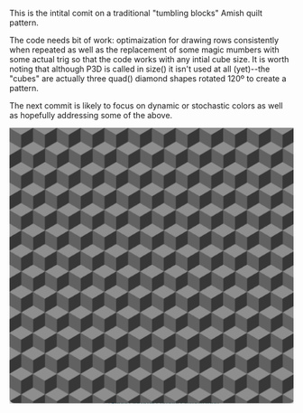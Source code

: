 This is the intital comit on a traditional "tumbling blocks" Amish quilt pattern.

The code needs bit of work: optimaization for drawing rows consistently when repeated as well as the replacement of some magic mumbers with some actual trig so that the code works with any intial cube size.  It is worth noting that although P3D is called in size() it isn't used at all (yet)--the "cubes" are actually three quad() diamond shapes rotated 120º to create a pattern.

The next commit is likely to focus on dynamic or stochastic colors as well as hopefully addressing some of the above.

![](https://github.com/timfrietas/processing/blob/master/tumbling_blocks/tumblingblocks.png)
